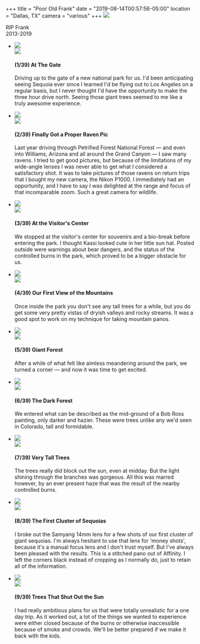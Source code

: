 +++
title = "Poor Old Frank"
date = "2019-08-14T00:57:56-05:00"
location = "Dallas, TX"
camera = "various"
+++
<img src="https://res.cloudinary.com/tobyblog/image/upload/v1565673092/img/kassi.jpg">
<!--more-->

<span class="caption">
RIP Frank<br>
2013-2019
</span>

<div class="container-fluid">
<div class="demo-gallery dark mrb35">
	<ul id="lightgallery" class="list-unstyled row">
		<li data-sub-html="<h4>(1/39) At The Gate</h4><p>Driving up to the gate of a new national park for us. I'd been anticipating seeing Sequoia ever since I learned I'd be flying out to Los Angeles on a regular basis, but I never thought I'd have the opportunity to make the three hour drive north. Seeing those giant trees seemed to me like a truly awesome experience.</p>" data-src="https://live.staticflickr.com/65535/48353079811_b053725c99_o.jpg" class="col-xs-6 col-sm-4 col-md-3">
			<a href><img class="img-responsive" src="https://live.staticflickr.com/65535/48353079811_58d695d731.jpg"><div class="demo-gallery-poster"><img src="/img/zoom.png"></div></a><div class="wp-caption-text"><h4>(1/39) At The Gate</h4><p>Driving up to the gate of a new national park for us. I'd been anticipating seeing Sequoia ever since I learned I'd be flying out to Los Angeles on a regular basis, but I never thought I'd have the opportunity to make the three hour drive north. Seeing those giant trees seemed to me like a truly awesome experience.</p></div></li>
		<li data-sub-html="<h4>(2/39) Finally Got a Proper Raven Pic</h4><p>Last year driving through Petrified Forest National Forest — and even into Williams, Arizona and all around the Grand Canyon — I saw many ravens. I tried to get good pictures, but because of the limitations of my wide-angle lenses I was never able to get what I considered a satisfactory shot. It was to take pictures of those ravens on return trips that I bought my new camera, the Nikon P1000. I immediately had an opportunity, and I have to say I was delighted at the range and focus of that incomparable zoom. Such a great camera for wildlife.</p>" data-src="https://live.staticflickr.com/65535/48353211382_a180b2970a_o.jpg" class="col-xs-6 col-sm-4 col-md-3">
			<a href><img class="img-responsive" src="https://live.staticflickr.com/65535/48353211382_9b44438937.jpg"><div class="demo-gallery-poster"><img src="/img/zoom.png"></div></a><div class="wp-caption-text"><h4>(2/39) Finally Got a Proper Raven Pic</h4><p>Last year driving through Petrified Forest National Forest — and even into Williams, Arizona and all around the Grand Canyon — I saw many ravens. I tried to get good pictures, but because of the limitations of my wide-angle lenses I was never able to get what I considered a satisfactory shot. It was to take pictures of those ravens on return trips that I bought my new camera, the Nikon P1000. I immediately had an opportunity, and I have to say I was delighted at the range and focus of that incomparable zoom. Such a great camera for wildlife.</p></div></li>
		<li data-sub-html="<h4>(3/39) At the Visitor's Center</h4><p>We stopped at the visitor's center for souvenirs and a bio-break before entering the park. I thought Kassi looked cute in her little sun hat. Posted outside were warnings about bear dangers, and the status of the controlled burns in the park, which proved to be a bigger obstacle for us.</p>" data-src="https://live.staticflickr.com/65535/48353080036_f72011d722_o.jpg" class="col-xs-6 col-sm-4 col-md-3">
			<a href><img class="img-responsive" src="https://live.staticflickr.com/65535/48353080036_03b06d1e67.jpg"><div class="demo-gallery-poster"><img src="/img/zoom.png"></div></a><div class="wp-caption-text"><h4>(3/39) At the Visitor's Center</h4><p>We stopped at the visitor's center for souvenirs and a bio-break before entering the park. I thought Kassi looked cute in her little sun hat. Posted outside were warnings about bear dangers, and the status of the controlled burns in the park, which proved to be a bigger obstacle for us.</p></div></li>
		<li data-sub-html="<h4>(4/39) Our First View of the Mountains</h4><p>Once inside the park you don't see any tall trees for a while, but you do get some very pretty vistas of dryish valleys and rocky streams. It was a good spot to work on my technique for taking mountain panos.</p>" data-src="https://live.staticflickr.com/65535/48353219692_d467ed273d_o.jpg" class="col-xs-6 col-sm-4 col-md-3">
			<a href><img class="img-responsive" src="https://live.staticflickr.com/65535/48353219692_144e29a6f7.jpg"><div class="demo-gallery-poster"><img src="/img/zoom.png"></div></a><div class="wp-caption-text"><h4>(4/39) Our First View of the Mountains</h4><p>Once inside the park you don't see any tall trees for a while, but you do get some very pretty vistas of dryish valleys and rocky streams. It was a good spot to work on my technique for taking mountain panos.</p></div></li>
		<li data-sub-html="<h4>(5/39) Giant Forest</h4><p>After a while of what felt like aimless meandering around the park, we turned a corner — and now it was time to get excited. </p>" data-src="https://live.staticflickr.com/65535/48353077866_8f251026e0_o.jpg" class="col-xs-6 col-sm-4 col-md-3">
			<a href><img class="img-responsive" src="https://live.staticflickr.com/65535/48353077866_181695a669.jpg"><div class="demo-gallery-poster"><img src="/img/zoom.png"></div></a><div class="wp-caption-text"><h4>(5/39) Giant Forest</h4><p>After a while of what felt like aimless meandering around the park, we turned a corner — and now it was time to get excited. </p></div></li>
		<li data-sub-html="<h4>(6/39) The Dark Forest</h4><p>We entered what can be described as the mid-ground of a Bob Ross painting, only darker and hazier. These were trees unlike any we'd seen in Colorado, tall and formidable.</p>" data-src="https://live.staticflickr.com/65535/48353080441_e734402c10_o.jpg" class="col-xs-6 col-sm-4 col-md-3">
			<a href><img class="img-responsive" src="https://live.staticflickr.com/65535/48353080441_588f3ee45c.jpg"><div class="demo-gallery-poster"><img src="/img/zoom.png"></div></a><div class="wp-caption-text"><h4>(6/39) The Dark Forest</h4><p>We entered what can be described as the mid-ground of a Bob Ross painting, only darker and hazier. These were trees unlike any we'd seen in Colorado, tall and formidable.</p></div></li>
		<li data-sub-html="<h4>(7/39) Very Tall Trees</h4><p>The trees really did block out the sun, even at midday. But the light shining through the branches was gorgeous. All this was marred however, by an ever present haze that was the result of the nearby controlled burns.</p>" data-src="https://live.staticflickr.com/65535/48353216787_792b85d220_o.jpg" class="col-xs-6 col-sm-4 col-md-3">
			<a href><img class="img-responsive" src="https://live.staticflickr.com/65535/48353216787_825ed344b8.jpg"><div class="demo-gallery-poster"><img src="/img/zoom.png"></div></a><div class="wp-caption-text"><h4>(7/39) Very Tall Trees</h4><p>The trees really did block out the sun, even at midday. But the light shining through the branches was gorgeous. All this was marred however, by an ever present haze that was the result of the nearby controlled burns.</p></div></li>
		<li data-sub-html="<h4>(8/39) The First Cluster of Sequoias</h4><p>I broke out the Samyang 14mm lens for a few shots of our first cluster of giant sequoias. I'm always hesitant to use that lens for 'money shots', because it's a manual focus lens and I don't trust myself. But I've always been pleased with the results. This is a stitched pano out of Affinity. I left the corners black instead of cropping as I normally do, just to retain all of the information. </p>" data-src="https://live.staticflickr.com/65535/48353086641_ed3475e559_o.jpg" class="col-xs-6 col-sm-4 col-md-3">
			<a href><img class="img-responsive" src="https://live.staticflickr.com/65535/48353086641_548e39860c.jpg"><div class="demo-gallery-poster"><img src="/img/zoom.png"></div></a><div class="wp-caption-text"><h4>(8/39) The First Cluster of Sequoias</h4><p>I broke out the Samyang 14mm lens for a few shots of our first cluster of giant sequoias. I'm always hesitant to use that lens for 'money shots', because it's a manual focus lens and I don't trust myself. But I've always been pleased with the results. This is a stitched pano out of Affinity. I left the corners black instead of cropping as I normally do, just to retain all of the information. </p></div></li>
		<li data-sub-html="<h4>(9/39) Trees That Shut Out the Sun</h4><p>I had really ambitious plans for us that were totally unrealistic for a one day trip. As it worked out, a lot of the things we wanted to experience were either closed because of the burns or otherwise inaccessible because of smoke and crowds. We'll be better prepared if we make it back with the kids.</p>" data-src="https://live.staticflickr.com/65535/48353220157_3ecba223f2_o.jpg" class="col-xs-6 col-sm-4 col-md-3">
			<a href><img class="img-responsive" src="https://live.staticflickr.com/65535/48353220157_79c38b8ccd.jpg"><div class="demo-gallery-poster"><img src="/img/zoom.png"></div></a><div class="wp-caption-text"><h4>(9/39) Trees That Shut Out the Sun</h4><p>I had really ambitious plans for us that were totally unrealistic for a one day trip. As it worked out, a lot of the things we wanted to experience were either closed because of the burns or otherwise inaccessible because of smoke and crowds. We'll be better prepared if we make it back with the kids.</p></div></li>
	</ul>
</div>
</div>

